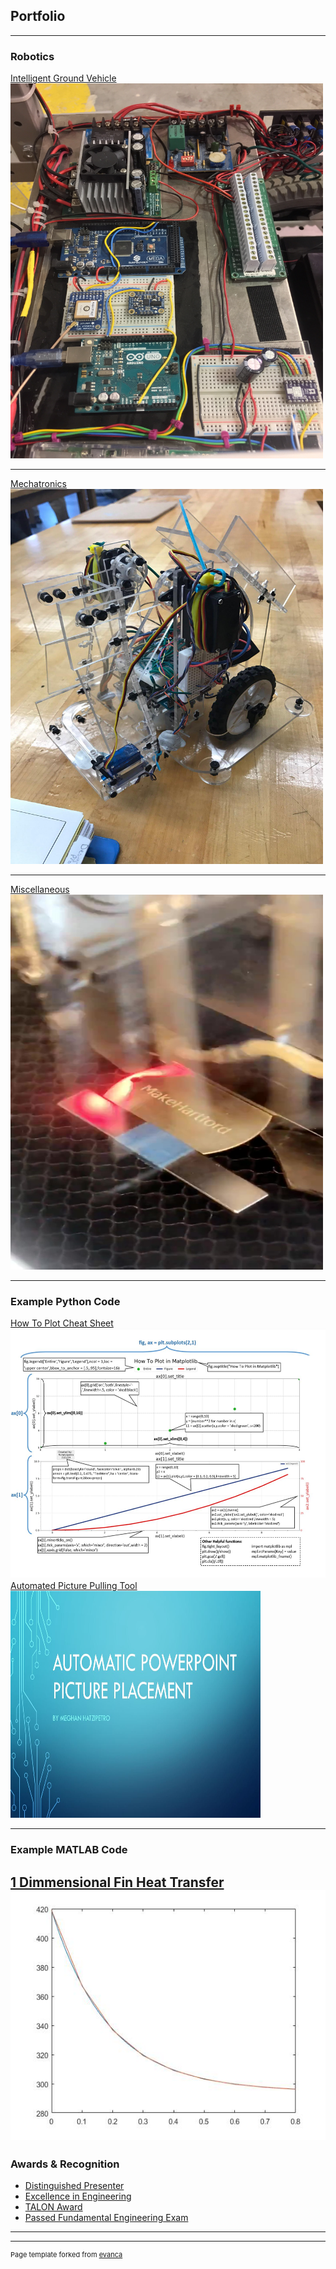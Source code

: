 ## Portfolio

---

### Robotics 

[Intelligent Ground Vehicle](/Sparky.md)
<a href="/Sparky.html"><img src="images/Sparky_Wiring.jpg" width="500" height="600" border="0"></a>
<!-- <img src="images/Sparky_Wiring.jpg?raw=true" idth="300" height="214"/> -->

---
[Mechatronics](/Mechatronics.md)
<a href="/Mechatronics.html"><img src="images/Mechatronics_Robot.jpg" width="500" height="600" border="0"></a>

---
[Miscellaneous](/Misc.md)
<a href="/Misc.html"><img src="images/makehartford.jpg" width="500" height="600" border="0"></a>

---
### Example Python Code
[How To Plot Cheat Sheet](/Python.md)
<a href="/Python.html"><img src="images/Matplotlib.JPG" width="600" height="400" border="0"></a><br>
[Automated Picture Pulling Tool](/Python.md)
<a href="/Python.html"><img src="images/PPT.JPG" width="400" height="363" border="0"></a><br>

---
### Example MATLAB Code
[1 Dimmensional Fin Heat Transfer](/MATLAB.md)
<a href="/MATLAB.html"><img src="images/HTComparison.jpg" width="600" height="400" border="0"></a>
<br>
---
### Awards & Recognition
- [Distinguished Presenter](/SASH.md)
- [Excellence in Engineering](/EngineeringExcellence.md)
- [TALON Award](/TALON.md)
- [Passed Fundamental Engineering Exam](/FE.md)

---




---
<p style="font-size:11px">Page template forked from <a href="https://github.com/evanca/quick-portfolio">evanca</a></p>
<!-- Remove above link if you don't want to attibute -->
